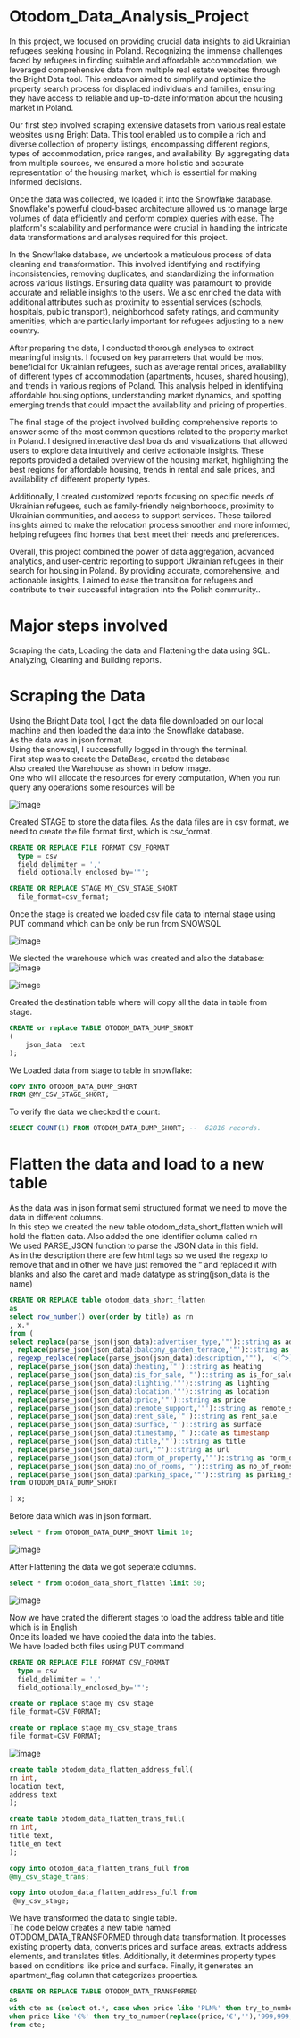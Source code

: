# Otodom_Data_Analysis_Project

In this project, we focused on providing crucial data insights to aid Ukrainian refugees seeking housing in Poland. Recognizing the immense challenges faced by refugees in finding suitable and affordable accommodation, we leveraged comprehensive data from multiple real estate websites through the Bright Data tool. This endeavor aimed to simplify and optimize the property search process for displaced individuals and families, ensuring they have access to reliable and up-to-date information about the housing market in Poland.

Our first step involved scraping extensive datasets from various real estate websites using Bright Data. This tool enabled us to compile a rich and diverse collection of property listings, encompassing different regions, types of accommodation, price ranges, and availability. By aggregating data from multiple sources, we ensured a more holistic and accurate representation of the housing market, which is essential for making informed decisions.

Once the data was collected, we loaded it into the Snowflake database. Snowflake's powerful cloud-based architecture allowed us to manage large volumes of data efficiently and perform complex queries with ease. The platform's scalability and performance were crucial in handling the intricate data transformations and analyses required for this project.

In the Snowflake database, we undertook a meticulous process of data cleaning and transformation. This involved identifying and rectifying inconsistencies, removing duplicates, and standardizing the information across various listings. Ensuring data quality was paramount to provide accurate and reliable insights to the users. We also enriched the data with additional attributes such as proximity to essential services (schools, hospitals, public transport), neighborhood safety ratings, and community amenities, which are particularly important for refugees adjusting to a new country.

After preparing the data, I conducted thorough analyses to extract meaningful insights. I focused on key parameters that would be most beneficial for Ukrainian refugees, such as average rental prices, availability of different types of accommodation (apartments, houses, shared housing), and trends in various regions of Poland. This analysis helped in identifying affordable housing options, understanding market dynamics, and spotting emerging trends that could impact the availability and pricing of properties.

The final stage of the project involved building comprehensive reports to answer some of the most common questions related to the property market in Poland. I designed interactive dashboards and visualizations that allowed users to explore data intuitively and derive actionable insights. These reports provided a detailed overview of the housing market, highlighting the best regions for affordable housing, trends in rental and sale prices, and availability of different property types.

Additionally, I created customized reports focusing on specific needs of Ukrainian refugees, such as family-friendly neighborhoods, proximity to Ukrainian communities, and access to support services. These tailored insights aimed to make the relocation process smoother and more informed, helping refugees find homes that best meet their needs and preferences.

Overall, this project combined the power of data aggregation, advanced analytics, and user-centric reporting to support Ukrainian refugees in their search for housing in Poland. By providing accurate, comprehensive, and actionable insights, I aimed to ease the transition for refugees and contribute to their successful integration into the Polish community..<br>
 # Major steps involved
 Scraping the data, Loading the data and Flattening the data using SQL.<br>
Analyzing, Cleaning and Building reports.<br>
 # Scraping the Data<br>
Using the Bright Data tool, I got the data file downloaded on our local machine and then loaded the data into the Snowflake database.<br>
As the data was in json format.<br>
Using the snowsql, I successfully logged in through the terminal.<br>
First step was to create the DataBase, created the database<br>
Also created the Warehouse as shown in below image.<br>
One who will allocate the resources for every computation, When you run query any operations some resources will be 

![image](terminal1.png)<br>

Created STAGE to store the data files. As the data files are in csv format, we need to create the file format first, which is csv_format.<br>
```sql
CREATE OR REPLACE FILE FORMAT CSV_FORMAT
  type = csv
  field_delimiter = ','
  field_optionally_enclosed_by='"';
```
```sql
CREATE OR REPLACE STAGE MY_CSV_STAGE_SHORT
  file_format=csv_format;
```
Once the stage is created we loaded csv file data to internal stage using PUT command which can be only be run from SNOWSQL<br>

![image](terminal2.png)<br>

We slected the warehouse which was created and also the database:<br>
![image](https://github.com/Pradnya1111/Otodom_Data_Analysis_Project/assets/87003134/5550083a-6749-4a40-9097-e20df9e6e638) <br>

![image](https://github.com/Pradnya1111/Otodom_Data_Analysis_Project/assets/87003134/57bd1282-cb06-417d-95d4-536cc388f845)<br>

Created the destination table where will copy all the data in table from stage.<br>
```sql
CREATE or replace TABLE OTODOM_DATA_DUMP_SHORT
(
    json_data  text
);
```

We Loaded data from stage to table in snowflake:
```sql
COPY INTO OTODOM_DATA_DUMP_SHORT
FROM @MY_CSV_STAGE_SHORT;
```

To verify the data we checked the count:
```sql
SELECT COUNT(1) FROM OTODOM_DATA_DUMP_SHORT; --  62816 records.
```
# Flatten the data and load to a new table<br>

As the data was in json format semi structured format we need to move the data in different columns.<br>
In this step we created the new table otodom_data_short_flatten which will hold the flatten data. Also added the one identifier column called rn<br>
We used PARSE_JSON function to parse the JSON data in this field.<br>
As in the description there are few html tags so we used the regexp to remove that and in other we have just removed the “ and replaced it with blanks and also the caret and made datatype as string(json_data is the name) 

```sql
CREATE OR REPLACE table otodom_data_short_flatten
as
select row_number() over(order by title) as rn
, x.*
from (
select replace(parse_json(json_data):advertiser_type,'"')::string as advertiser_type
, replace(parse_json(json_data):balcony_garden_terrace,'"')::string as balcony_garden_terrace
, regexp_replace(replace(parse_json(json_data):description,'"'), '<[^>]+>')::string as description
, replace(parse_json(json_data):heating,'"')::string as heating
, replace(parse_json(json_data):is_for_sale,'"')::string as is_for_sale
, replace(parse_json(json_data):lighting,'"')::string as lighting
, replace(parse_json(json_data):location,'"')::string as location
, replace(parse_json(json_data):price,'"')::string as price
, replace(parse_json(json_data):remote_support,'"')::string as remote_support
, replace(parse_json(json_data):rent_sale,'"')::string as rent_sale
, replace(parse_json(json_data):surface,'"')::string as surface
, replace(parse_json(json_data):timestamp,'"')::date as timestamp
, replace(parse_json(json_data):title,'"')::string as title
, replace(parse_json(json_data):url,'"')::string as url
, replace(parse_json(json_data):form_of_property,'"')::string as form_of_property
, replace(parse_json(json_data):no_of_rooms,'"')::string as no_of_rooms
, replace(parse_json(json_data):parking_space,'"')::string as parking_space
from OTODOM_DATA_DUMP_SHORT 

) x;
```
Before data which was in json formart.<br>
```sql
select * from OTODOM_DATA_DUMP_SHORT limit 10;
```
![image](https://github.com/Pradnya1111/Otodom_Data_Analysis_Project/assets/87003134/e2a5e8fd-0b7f-4c0a-b4e8-331745064754)<br>

After Flattening the data we got seperate columns.<br>
```sql
select * from otodom_data_short_flatten limit 50;
```
![image](https://github.com/Pradnya1111/Otodom_Data_Analysis_Project/assets/87003134/523d668e-ffa8-4772-a2cb-2621a8c6e949)<br>

Now we have crated the different stages to load the address table and title which is in English<br>
Once its loaded we have copied the data into the tables.<br>
We have loaded both files using PUT command<br>
```sql
CREATE OR REPLACE FILE FORMAT CSV_FORMAT
  type = csv
  field_delimiter = ','
  field_optionally_enclosed_by='"';

create or replace stage my_csv_stage
file_format=CSV_FORMAT;

create or replace stage my_csv_stage_trans
file_format=CSV_FORMAT;
```
![image](https://github.com/Pradnya1111/Otodom_Data_Analysis_Project/assets/87003134/3c295bd2-f527-4465-b9c6-4323b192ac41)

```sql
create table otodom_data_flatten_address_full(
rn int,
location text,
address text
);

create table otodom_data_flatten_trans_full(
rn int,
title text,
title_en text
);

copy into otodom_data_flatten_trans_full from
@my_csv_stage_trans;

copy into otodom_data_flatten_address_full from
 @my_csv_stage;
```

We have transformed the data to single table.<br>
The code below creates a new table named OTODOM_DATA_TRANSFORMED through data transformation. It processes existing property data, converts prices and surface areas, extracts address elements, and translates titles. Additionally, it determines property types based on conditions like price and surface. Finally, it generates an apartment_flag column that categorizes properties.
```sql
CREATE OR REPLACE TABLE OTODOM_DATA_TRANSFORMED
as
with cte as (select ot.*, case when price like 'PLN%' then try_to_number(replace(price,'PLN ',''),'999,999,999.99') 
when price like '€%' then try_to_number(replace(price,'€',''),'999,999,999.99') * 4.43 end as price_new, try_to_double(replace(replace(replace(replace(surface,'m²',''),'м²',''),' ',''),',','.'),'9999.99') as surface_new, replace(parse_json(addr.address):suburb,'"', '') as suburb, replace(parse_json(addr.address):city,'"', '') as city, replace(parse_json(addr.address):country,'"', '') as country, trans.title_en as title_eng from otodom_data_short_flatten ot left join otodom_data_flatten_address_full addr on ot.rn=addr.rn left join otodom_data_flatten_trans_full trans on ot.rn=trans.rn) select *, case when lower(title_eng) like '%commercial%' or lower(title_eng) like '%office%' or lower(title_eng) like '%shop%' then 'non apartment' when is_for_sale = 'false' and surface_new <=330 and price_new <=55000 then 'apartment' when is_for_sale = 'false' then 'non apartment' when is_for_sale = 'true' and surface_new <=600 and price_new <=20000000 then 'apartment' when is_for_sale = 'true'  then 'non apartment' end as apartment_flag
from cte;
```





 


